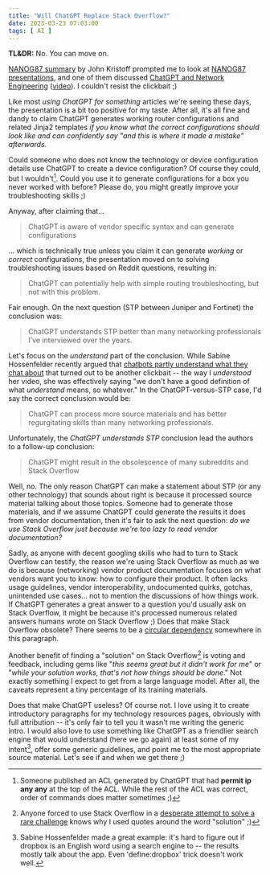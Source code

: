 ```yaml
---
title: "Will ChatGPT Replace Stack Overflow?"
date: 2023-03-23 07:03:00
tags: [ AI ]
---
```

**TL&DR:** No. You can move on.

[NANOG87 summary](https://dataplane.org/jtk/blog/2023/02/nanog87/) by John Kristoff prompted me to look at [NANOG87 presentations](https://www.nanog.org/events/nanog-87/agenda/), and one of them discussed [ChatGPT and Network Engineering](https://storage.googleapis.com/site-media-prod/meetings/NANOG87/4699/20230214_Starr_Chatgpt_And_Networking_v1.pdf) ([video](https://youtu.be/stzPJspkUUs)). I couldn't resist the clickbait ;)

Like most _using ChatGPT for something_ articles we're seeing these days, the presentation is a bit too positive for my taste. After all, it's all fine and dandy to claim ChatGPT generates working router configurations and related Jinja2 templates *if you know what the correct configurations should look like and can confidently say "and this is where it made a mistake" afterwards.*
<!--more-->
Could someone who does not know the technology or device configuration details use ChatGPT to create a device configuration? Of course they could, but I wouldn't[^ACL]. Could you use it to generate configurations for a box you never worked with before? Please do, you might greatly improve your troubleshooting skills ;)

[^ACL]: Someone published an ACL generated by ChatGPT that had **permit ip any any** at the top of the ACL. While the rest of the ACL was correct, order of commands does matter sometimes ;)

Anyway, after claiming that...

> ChatGPT is aware of vendor specific syntax and can generate configurations

... which is technically true unless you claim it can generate _working_ or _correct_ configurations, the presentation moved on to solving troubleshooting issues based on Reddit questions, resulting in:

> ChatGPT can potentially help with simple routing troubleshooting, but not with this problem.

Fair enough. On the next question (STP between Juniper and Fortinet) the conclusion was:

> ChatGPT understands STP better than many networking professionals I’ve interviewed over the years.

Let's focus on the _understand_ part of the conclusion. While Sabine Hossenfelder recently argued that [chatbots partly understand what they chat about](https://backreaction.blogspot.com/2023/03/i-believe-chatbots-partly-understand.html) that turned out to be another clickbait -- the way I _understood_ her video, she was effectively saying "we don't have a good definition of what _understand_ means, so whatever." In the ChatGPT-versus-STP case, I'd say the correct conclusion would be:

> ChatGPT can process more source materials and has better regurgitating skills than many networking professionals.

Unfortunately, the _ChatGPT understands STP_ conclusion lead the authors to a follow-up conclusion:

> ChatGPT might result in the obsolescence of many subreddits and Stack Overflow

Well, no. The only reason ChatGPT can make a statement about STP (or any other technology) that sounds about right is because it processed source material talking about those topics. Someone had to generate those materials, and if we assume ChatGPT could generate the results it does from vendor documentation, then it's fair to ask the next question: _do we use Stack Overflow just because we're too lazy to read vendor documentation?_

Sadly, as anyone with decent googling skills who had to turn to Stack Overflow can testify, the reason we're using Stack Overflow as much as we do is because (networking) vendor product documentation focuses on what vendors want you to know: how to configure their product. It often lacks usage guidelines, vendor interoperability, undocumented quirks, gotchas, unintended use cases... not to mention the discussions of how things work. If ChatGPT generates a great answer to a question you'd usually ask on Stack Overflow, it might be because it's processed numerous related answers humans wrote on Stack Overflow ;) Does that make Stack Overflow obsolete? There seems to be a [circular dependency](https://blog.ipspace.net/2021/10/circular-dependencies-considered-harmful.html) somewhere in this paragraph.

Another benefit of finding a "solution" on Stack Overflow[^SO] is voting and feedback, including gems like "_this seems great but it didn't work for me_" or "_while your solution works, that's not how things should be done_." Not exactly something I expect to get from a large language model. After all, the caveats represent a tiny percentage of its training materials.

[^SO]: Anyone forced to use Stack Overflow in a [desperate attempt to solve a rare challenge](https://xkcd.com/979/) knows why I used quotes around the word "solution" ;)

Does that make ChatGPT useless? Of course not. I love using it to create introductory paragraphs for my technology resources pages, obviously with full attribution -- it's only fair to tell you it wasn't me writing the generic intro. I would also love to use something like ChatGPT as a friendlier search engine that would understand (here we go again) at least some of my intent[^DB], offer some generic guidelines, and point me to the most appropriate source material. Let's see if and when we get there ;)

[^DB]: Sabine Hossenfelder made a great example: it's hard to figure out if dropbox is an English word using a search engine to  -- the results mostly talk about the app. Even 'define:dropbox' trick doesn't work well.